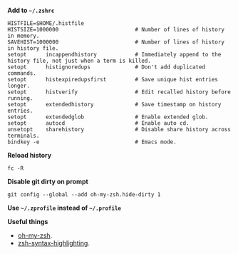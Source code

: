 **Add to `~/.zshrc`**

```shell
HISTFILE=$HOME/.histfile
HISTSIZE=1000000                        # Number of lines of history in memory.
SAVEHIST=1000000                        # Number of lines of history in history file.
setopt      incappendhistory            # Immediately append to the history file, not just when a term is killed.
setopt      histignoredups              # Don't add duplicated commands.
setopt      histexpiredupsfirst         # Save unique hist entries longer.
setopt      histverify                  # Edit recalled history before running.
setopt      extendedhistory             # Save timestamp on history entries.
setopt      extendedglob				# Enable extended glob.
setopt      autocd                      # Enable auto cd.
unsetopt    sharehistory                # Disable share history across terminals.
bindkey -e                              # Emacs mode.
```


**Reload history**

```shell
fc -R
```


**Disable git dirty on prompt**

```shel
git config --global --add oh-my-zsh.hide-dirty 1
```


**Use `~/.zprofile` instead of `~/.profile`**


**Useful things**

- [oh-my-zsh](https://github.com/robbyrussell/oh-my-zsh).
- [zsh-syntax-highlighting](https://github.com/zsh-users/zsh-syntax-highlighting/blob/master/INSTALL.md).
